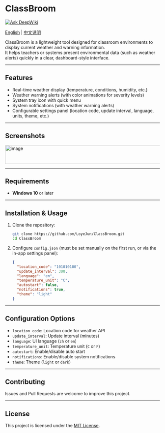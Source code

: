 # ClassBroom

[![Ask DeepWiki](https://deepwiki.com/badge.svg)](https://deepwiki.com/LoyeJun/ClassBroom)

[English](README.md) | [中文说明](README.zh-CN.md)

ClassBroom is a lightweight tool designed for classroom environments to display current weather and warning information.  
It helps teachers or systems present environmental data (such as weather alerts) quickly in a clear, dashboard-style interface.

---

## Features

- Real-time weather display (temperature, conditions, humidity, etc.)  
- Weather warning alerts (with color animations for severity levels)  
- System tray icon with quick menu  
- System notifications (with weather warning alerts)  
- Configurable settings panel (location code, update interval, language, units, theme, etc.)  

---

## Screenshots

<img width="1186" height="61" alt="image" src="https://github.com/user-attachments/assets/6862369d-04d7-4aa0-80ea-d434ff0270e3" />

---

## Requirements

- **Windows 10** or later  

---

## Installation & Usage

1. Clone the repository:

   ```bash
   git clone https://github.com/LoyeJun/ClassBroom.git
   cd ClassBroom
    ```

2. Configure `config.json` (must be set manually on the first run, or via the in-app settings panel):

   ```json
   {
     "location_code": "101010100",
     "update_interval": 300,
     "language": "en",
     "temperature_unit": "C",
     "autostart": false,
     "notifications": true,
     "theme": "light"
   }
   ```

---

## Configuration Options

* `location_code`: Location code for weather API
* `update_interval`: Update interval (minutes)
* `language`: UI language (`zh` or `en`)
* `temperature_unit`: Temperature unit (`C` or `F`)
* `autostart`: Enable/disable auto start
* `notifications`: Enable/disable system notifications
* `theme`: Theme (`light` or `dark`)

---

## Contributing

Issues and Pull Requests are welcome to improve this project.

---

## License

This project is licensed under the [MIT License](LICENSE).
